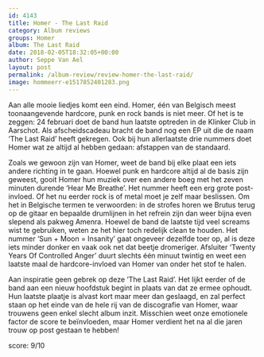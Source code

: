 ```yaml
---
id: 4143
title: Homer - The Last Raid
category: Album reviews
groups: Homer
album: The Last Raid
date: 2018-02-05T18:32:05+00:00
author: Seppe Van Ael
layout: post
permalink: /album-review/review-homer-the-last-raid/
image: hommeerr-e1517852401283.png
---
```

Aan alle mooie liedjes komt een eind. Homer, één van Belgisch meest toonaangevende hardcore, punk en rock bands is niet meer. Of het is te zeggen: 24 februari doet de band hun laatste optreden in de Klinker Club in Aarschot. Als afscheidscadeau bracht de band nog een EP uit die de naam ‘The Last Raid’ heeft gekregen. Ook bij hun allerlaatste drie nummers doet Homer wat ze altijd al hebben gedaan: afstappen van de standaard.

Zoals we gewoon zijn van Homer, weet de band bij elke plaat een iets andere richting in te gaan. Hoewel punk en hardcore altijd al de basis zijn geweest, gooit Homer hun muziek over een andere boeg met het zeven minuten durende ‘Hear Me Breathe’. Het nummer heeft een erg grote post- invloed. Of het nu eerder rock is of metal moet je zelf maar beslissen. Om het in Belgische termen te verwoorden: in de strofes horen we Brutus terug op de gitaar en bepaalde drumlijnen in het refrein zijn dan weer bijna even slepend als pakweg Amenra. Hoewel de band de laatste tijd veel screams wist te gebruiken, weten ze het hier toch redelijk clean te houden. Het nummer ‘Sun + Moon = Insanity’ gaat ongeveer dezelfde toer op, al is deze iets minder donker en vaak ook net dat beetje dromeriger. Afsluiter ‘Twenty Years Of Controlled Anger’ duurt slechts één minuut twintig en weet een laatste maal de hardcore-invloed van Homer van onder het stof te halen.

Aan inspiratie geen gebrek op deze ‘The Last Raid’. Het lijkt eerder of de band aan een nieuw hoofdstuk begint in plaats van dat ze ermee ophoudt. Hun laatste plaatje is alvast kort maar meer dan geslaagd, en zal perfect staan op het einde van de hele rij van de discografie van Homer, waar trouwens geen enkel slecht album inzit. Misschien weet onze emotionele factor de score te beïnvloeden, maar Homer verdient het na al die jaren trouw op post gestaan te hebben!

score: 9/10

&nbsp;